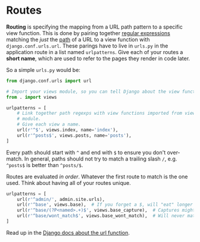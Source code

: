 # Routes

**Routing** is specifying the mapping from a URL path pattern to a specific view function.
This is done by pairing together [regular expressions](/notes/regular-expressions.md) matching the _just_ the [path](/notes/urls-paths.md) of a URL to a view function with `django.conf.urls.url`.
These parings have to live in `urls.py` in the application route in a list named `urlpatterns`.
Give each of your routes a **short name**, which are used to refer to the pages they render in code later.

So a simple `urls.py` would be:

```py
from django.conf.urls import url

# Import your views module, so you can tell Django about the view functions.
from . import views

urlpatterns = [
    # Link together path regexps with view functions imported from views
    # module.
    # Give each view a name.
    url(r'^$', views.index, name='index'),
    url(r'^posts$', views.posts, name='posts'),
]
```

Every path should start with `^` and end with `$` to ensure you don't over-match.
In general, paths should not try to match a trailing slash `/`, e.g. `^posts$` is better than `^posts/$`.

Routes are evaluated _in order_.
Whatever the first route to match is the one used.
Think about having all of your routes unique.

```py
urlpatterns = [
    url(r'^admin/', admin.site.urls),
    url(r'^base', views.base),  # If you forget a $, will "eat" longer paths.
    url(r'^base/(?P<named>.+)$', views.base_capture),  # Captures might "eat" longer paths.
    url(r'^base/wont_match$', views.base_wont_match),  # Will never match because of _both_ of above routes.
]
```

Read up in the [Django docs about the url function](https://docs.djangoproject.com/en/1.9/ref/urls/#django.conf.urls.url).
